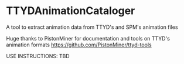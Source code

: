 # TTYDAnimationCataloger
A tool to extract animation data from TTYD's and SPM's animation files

Huge thanks to PistonMiner for documentation and tools on TTYD's animation formats https://github.com/PistonMiner/ttyd-tools

USE INSTRUCTIONS:
TBD
